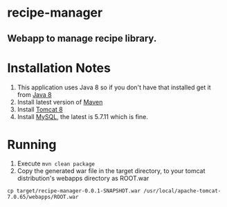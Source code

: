 # recipe-manager
## Webapp to manage recipe library.

# Installation Notes
1. This application uses Java 8 so if you don't have that installed get it from [Java 8](http://www.oracle.com/technetwork/java/javase/downloads/jdk8-downloads-2133151.html)
2. Install latest version of [Maven](https://maven.apache.org/download.cgi)
3. Install [Tomcat 8](https://tomcat.apache.org/download-80.cgi)
4. Install [MySQL](http://dev.mysql.com/downloads/mysql/), the latest is 5.7.11 which is fine.

# Running
1. Execute `mvn clean package`
2. Copy the generated war file in the target directory, to your tomcat distribution's webapps directory as ROOT.war
```
cp target/recipe-manager-0.0.1-SNAPSHOT.war /usr/local/apache-tomcat-7.0.65/webapps/ROOT.war
```